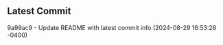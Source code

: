 
## Latest Commit
9a99ac9 - Update README with latest commit info (2024-08-29 16:53:28 -0400) <Yunxi-Zhou>
